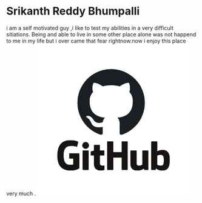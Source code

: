 # Srikanth Reddy Bhumpalli

i am a self motivated guy ,i like to test my abilities in a very difficult sitiations. Being and able to live  in some other place alone was not happend to me in my life but i over came that fear rightnow.now i enjoy this place very much . 
![click here to go to image](GitHublogo.jpg)
